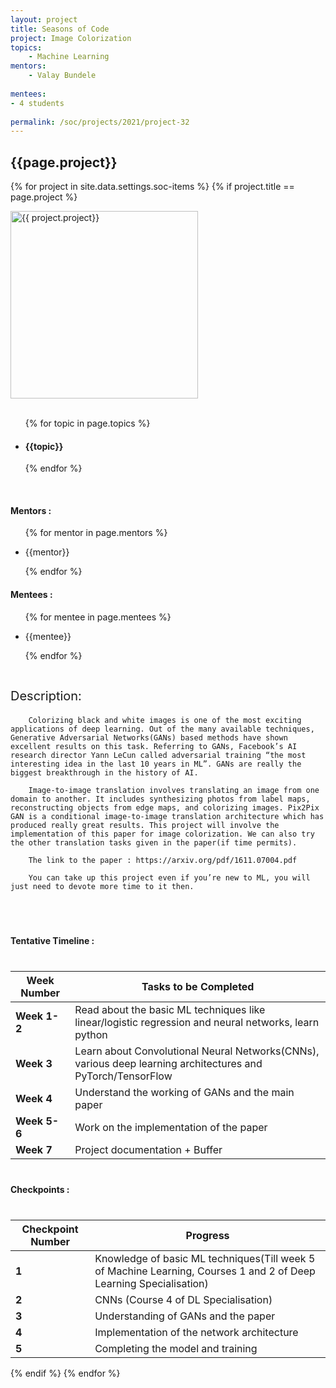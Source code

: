 ```yaml
---
layout: project
title: Seasons of Code
project: Image Colorization 
topics:
    - Machine Learning
mentors:
    - Valay Bundele    
    
mentees:
- 4 students   
    
permalink: /soc/projects/2021/project-32
---
```


<h2 class="display1 m-3 p-3 text-center">{{page.project}}</h2>

{% for project in site.data.settings.soc-items %}
{% if project.title == page.project %}
<div>
    <img src="{{ site.baseurl }}/{{ project.image }}"  width = "300" height="300" alt="{{ project.project}}" class="border rounded img-soc">
</div>
<div>
    <br>
    <ul>
        {% for topic in page.topics %}
        <li><h4 class="text-primary text-center">{{topic}}</h4></li>
        {% endfor %}
    </ul>
    <br>
    <h4 class="display3  ">Mentors :</h4> 
    <ul>
        {% for mentor in page.mentors %}
        <li><p class="lead">{{mentor}}</p></li>
        {% endfor %}
    </ul>
    <h4 class="display3  ">Mentees :</h4> 
    <ul>
        {% for mentee in page.mentees %}
        <li><p class="lead">{{mentee}}</p></li>
        {% endfor %}
    </ul>
</div>
<div>
    <p class="display3" style = "font-size:20px;" >
        <br>
        Description:
        
        Colorizing black and white images is one of the most exciting applications of deep learning. Out of the many available techniques, Generative Adversarial Networks(GANs) based methods have shown excellent results on this task. Referring to GANs, Facebook’s AI research director Yann LeCun called adversarial training “the most interesting idea in the last 10 years in ML”. GANs are really the biggest breakthrough in the history of AI.

        Image-to-image translation involves translating an image from one domain to another. It includes synthesizing photos from label maps, reconstructing objects from edge maps, and colorizing images. Pix2Pix GAN is a conditional image-to-image translation architecture which has produced really great results. This project will involve the implementation of this paper for image colorization. We can also try the other translation tasks given in the paper(if time permits).

        The link to the paper : https://arxiv.org/pdf/1611.07004.pdf

        You can take up this project even if you’re new to ML, you will just need to devote more time to it then.
</p>
<br>
</div>
<div>
    <h4 class="display3" style="margin:40px 0px 40px 0px;">Tentative Timeline :</h4>
    <table class="table table-stripped">
  <thead>
    <tr>
      <th>Week Number</th>
      <th>Tasks to be Completed</th>
    </tr>
  </thead>
  <tbody>
    <tr>
      <td><strong>Week 1-2</strong></td>
      <td>Read about the basic ML techniques like linear/logistic regression and neural networks, learn python</td>
    </tr>
    <tr>
      <td><strong>Week 3</strong></td>
      <td>Learn about Convolutional Neural Networks(CNNs), various deep learning architectures and PyTorch/TensorFlow</td>
    </tr>
    <tr>
      <td><strong>Week 4</strong></td>
      <td>Understand the working of GANs and the main paper</td>
    </tr>
    <tr>
      <td><strong>Week 5-6</strong></td>
      <td>Work on the implementation of the paper</td>
    </tr>
    <tr>
      <td><strong>Week 7</strong></td>
      <td>Project documentation + Buffer</td>
    </tr>
  </tbody>
</table>
</div>
<div>
    <h4 class="display3" style="margin:40px 0px 40px 0px;">Checkpoints :</h4>
    <table class="table table-stripped">
  <thead>
    <tr>
      <th>Checkpoint Number</th>
      <th>Progress</th>
    </tr>
  </thead>
  <tbody>
    <tr>
      <td><strong>1</strong></td>
      <td>Knowledge of basic ML techniques(Till week 5 of Machine Learning, Courses 1 and 2 of Deep Learning Specialisation)</td>
    </tr>
    <tr>
      <td><strong>2</strong></td>
      <td>CNNs (Course 4 of DL Specialisation)</td>
    </tr>
    <tr>
      <td><strong>3</strong></td>
      <td>Understanding of GANs and the paper</td>
    </tr>
    <tr>
      <td><strong>4</strong></td>
      <td>Implementation of the network architecture</td>
    </tr>
    <tr>
      <td><strong>5</strong></td>
      <td>Completing the model and training</td>
    </tr>
  </tbody>
</table>
</div>
{% endif %}
{% endfor %}
